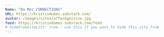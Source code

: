 ```yaml
---
Name: "Du Mez CONNECTIONS"
URL: https://kristindumez.substack.com/
avatar: /images/sites/affecognitive.jpg
feed: https://kristindumez.substack.com/feed
# hideFromSiteList: true - use this if you want to hide this site from the list of sites on this page: https://eleventy-m10y.lkmt.us/sites/
---
```

